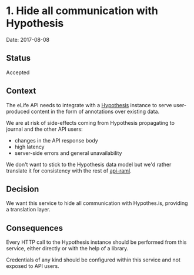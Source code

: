 # 1. Hide all communication with Hypothesis

Date: 2017-08-08

## Status

Accepted

## Context

The eLife API needs to integrate with a [Hypothesis](https://web.hypothes.is/) instance to serve user-produced content in the form of annotations over existing data.

We are at risk of side-effects coming from Hypothesis propagating to journal and the other API users:

- changes in the API response body
- high latency
- server-side errors and general unavailability

We don't want to stick to the Hypothesis data model but we'd rather translate it for consistency with the rest of [api-raml](https://github.com/elifesciences/api-raml).

## Decision

We want this service to hide all communication with Hypothes.is, providing a translation layer.

## Consequences

Every HTTP call to the Hypothesis instance should be performed from this service, either directly or with the help of a library.

Credentials of any kind should be configured within this service and not exposed to API users.
